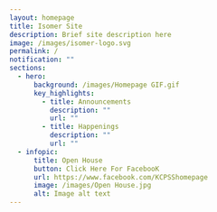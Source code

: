 ```yaml
---
layout: homepage
title: Isomer Site
description: Brief site description here
image: /images/isomer-logo.svg
permalink: /
notification: ""
sections:
  - hero:
      background: /images/Homepage GIF.gif
      key_highlights:
        - title: Announcements
          description: ""
          url: ""
        - title: Happenings
          description: ""
          url: ""
  - infopic:
      title: Open House
      button: Click Here For FacebooK
      url: https://www.facebook.com/KCPSShomepage
      image: /images/Open House.jpg
      alt: Image alt text
---
```

